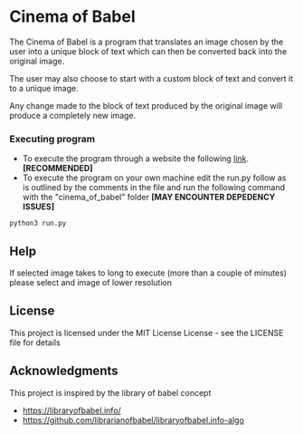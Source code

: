 # Cinema of Babel

The Cinema of Babel is a program that translates an image chosen by the user into a unique block of text which can then be converted back into the original image.

The user may also choose to start with a custom block of text and convert it to a unique image.

Any change made to the block of text produced by the original image will produce a completely new image.


### Executing program

* To execute the program through a website the following [link](www.google.com). **[RECOMMENDED]**
* To execute the program on your own machine edit the run.py follow as is outlined by the comments in the file and run the following command with the "cinema_of_babel" folder **[MAY ENCOUNTER DEPEDENCY ISSUES]**

```
python3 run.py 
```

## Help

If selected image takes to long to execute (more than a couple of minutes) please select and image of lower resolution



## License

This project is licensed under the MIT License License - see the LICENSE file for details

## Acknowledgments

This project is inspired by the library of babel concept
* https://libraryofbabel.info/
* https://github.com/librarianofbabel/libraryofbabel.info-algo
 
